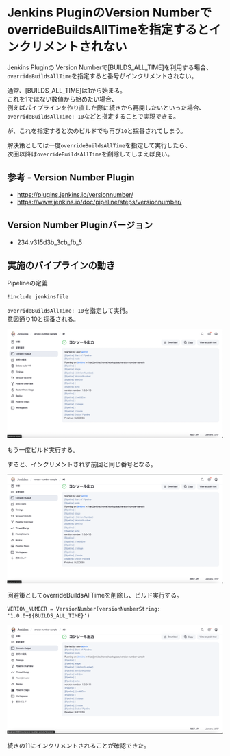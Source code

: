 # Jenkins PluginのVersion NumberでoverrideBuildsAllTimeを指定するとインクリメントされない

Jenkins Pluginの Version Numberで[BUILDS_ALL_TIME]を利用する場合、  
`overrideBuildsAllTime`を指定すると番号がインクリメントされない。

通常、[BUILDS_ALL_TIME]は1から始まる。  
これを1ではない数値から始めたい場合、  
例えばパイプラインを作り直した際に続きから再開したいといった場合、   
`overrideBuildsAllTime: 10`などと指定することで実現できる。  

が、これを指定すると次のビルドでも再び`10`と採番されてしまう。

解決策としては一度`overrideBuildsAllTime`を指定して実行したら、  
次回以降は`overrideBuildsAllTime`を削除してしまえば良い。

## 参考 - Version Number Plugin
- https://plugins.jenkins.io/versionnumber/
- https://www.jenkins.io/doc/pipeline/steps/versionnumber/

## Version Number Pluginバージョン
- 234.v315d3b_3cb_fb_5

## 実施のパイプラインの動き

Pipelineの定義
```jenkinsfile
!include jenkinsfile
```

`overrideBuildsAllTime: 10`を指定して実行。  
意図通り10と採番される。

<img src="./README-images/version-number-output-1.png">

もう一度ビルド実行する。

すると、インクリメントされず前回と同じ番号となる。

<img src="./README-images/version-number-output-2.png">

回避策としてoverrideBuildsAllTimeを削除し、ビルド実行する。

```jenkinsfile
VERION_NUMBER = VersionNumber(versionNumberString: '1.0.0+${BUILDS_ALL_TIME}')
```

<img src="./README-images/version-number-output-3.png">

続きの11にインクリメントされることが確認できた。

